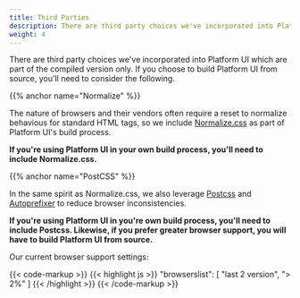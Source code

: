 ```yaml
---
title: Third Parties
description: There are third party choices we've incorporated into Platform UI which are part of the compiled version only. If you choose to build Platform UI from source, you'll need to consider the following.
weight: 4
---
```


There are third party choices we've incorporated into Platform UI which are part of the compiled version only. If you choose to build Platform UI from source, you'll need to consider the following.

{{% anchor name="Normalize" %}}

The nature of browsers and their vendors often require a reset to normalize behavious for standard HTML tags, so we include <a href="https://necolas.github.io/normalize.css/" rel="external">Normalize.css</a> as part of Platform UI's build process.

**If you're using Platform UI in your own build process, you'll need to include Normalize.css.**

{{% anchor name="PostCSS" %}}

In the same spirit as Normalize.css, we also leverage <a href="https://github.com/postcss/postcss" rel="external">Postcss</a> and <a href="https://github.com/postcss/autoprefixer" rel="external">Autoprefixer</a> to reduce browser inconsistencies. 

**If you're using Platform UI in you're own build process, you'll need to include Postcss. Likewise, if you prefer greater browser support, you will have to build Platform UI from source.**

Our current browser support settings:

{{< code-markup >}}
{{< highlight js >}}
"browserslist": [
	"last 2 version",
	"> 2%"
]
{{< /highlight >}}
{{< /code-markup >}}

